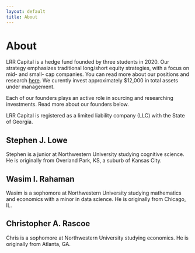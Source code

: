 ```yaml
---
layout: default
title: About
---
```

# About

LRR Capital is a hedge fund founded by three students in 2020. Our strategy emphasizes traditional long/short equity strategies, with a focus on mid- and small- cap companies. You can read more about our positions and research <a href="/research">here</a>. We curently invest approximately $12,000 in total assets under management.

Each of our founders plays an active role in sourcing and researching investments. Read more about our founders below.

LRR Capital is registered as a limited liability company (LLC) with the State of Georgia. 

## Stephen J. Lowe

Stephen is a junior at Northwestern University studying cognitive science. He is originally from Overland Park, KS, a suburb of Kansas City. 

## Wasim I. Rahaman

Wasim is a sophomore at Northwestern University studying mathematics and economics with a minor in data science. He is originally from Chicago, IL.
 
## Christopher A. Rascoe

Chris is a sophomore at Northwestern University studying economics. He is originally from Atlanta, GA. 

